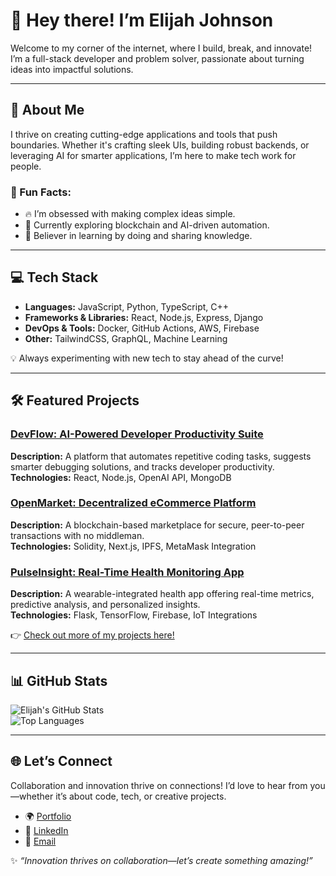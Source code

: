 # 👋 Hey there! I’m Elijah Johnson  

Welcome to my corner of the internet, where I build, break, and innovate! I’m a full-stack developer and problem solver, passionate about turning ideas into impactful solutions.  

---

## 🚀 About Me  
I thrive on creating cutting-edge applications and tools that push boundaries. Whether it's crafting sleek UIs, building robust backends, or leveraging AI for smarter applications, I’m here to make tech work for people.  

### 🌟 Fun Facts:  
- 🔥 I’m obsessed with making complex ideas simple.  
- 🌱 Currently exploring blockchain and AI-driven automation.  
- 🎯 Believer in learning by doing and sharing knowledge.  

---

## 💻 Tech Stack  
- **Languages:** JavaScript, Python, TypeScript, C++  
- **Frameworks & Libraries:** React, Node.js, Express, Django  
- **DevOps & Tools:** Docker, GitHub Actions, AWS, Firebase  
- **Other:** TailwindCSS, GraphQL, Machine Learning  

💡 Always experimenting with new tech to stay ahead of the curve!  

---

## 🛠️ Featured Projects  

### [DevFlow: AI-Powered Developer Productivity Suite](#)  
**Description:** A platform that automates repetitive coding tasks, suggests smarter debugging solutions, and tracks developer productivity.  
**Technologies:** React, Node.js, OpenAI API, MongoDB  

### [OpenMarket: Decentralized eCommerce Platform](#)  
**Description:** A blockchain-based marketplace for secure, peer-to-peer transactions with no middleman.  
**Technologies:** Solidity, Next.js, IPFS, MetaMask Integration  

### [PulseInsight: Real-Time Health Monitoring App](#)  
**Description:** A wearable-integrated health app offering real-time metrics, predictive analysis, and personalized insights.  
**Technologies:** Flask, TensorFlow, Firebase, IoT Integrations  

👉 [Check out more of my projects here!](#)  

---

## 📊 GitHub Stats  
![Elijah's GitHub Stats](https://github-readme-stats.vercel.app/api?username=elijahjlv&show_icons=true&theme=radical)  
![Top Languages](https://github-readme-stats.vercel.app/api/top-langs/?username=elijahjlv&layout=compact&theme=radical)  


---

## 🌐 Let’s Connect  
Collaboration and innovation thrive on connections! I’d love to hear from you—whether it’s about code, tech, or creative projects.  

- 🌍 [Portfolio](#)  
- 💼 [LinkedIn](https://www.linkedin.com/in/elijah-johnson-7601ab238/)  
- 📧 [Email](mailto:Elijahgfm@gmail.com)  

✨ _“Innovation thrives on collaboration—let’s create something amazing!”_  


<!---
elijahjlv/elijahjlv is a ✨ special ✨ repository because its `README.md` (this file) appears on your GitHub profile.
You can click the Preview link to take a look at your changes.
--->
